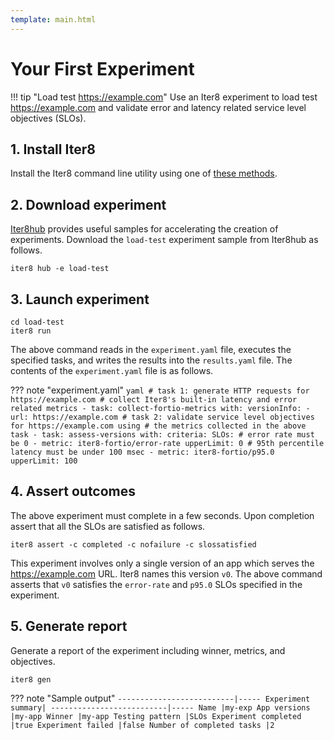 ```yaml
---
template: main.html
---
```


# Your First Experiment

!!! tip "Load test https://example.com"
    Use an Iter8 experiment to load test https://example.com and validate error and latency related service level objectives (SLOs).

## 1. Install Iter8
Install the Iter8 command line utility using one of [these methods](../../getting-started/install.md).

## 2. Download experiment
[Iter8hub](iter8hub.md) provides useful samples for accelerating the creation of experiments. Download the `load-test` experiment sample from Iter8hub as follows.

```shell
iter8 hub -e load-test
```

## 3. Launch experiment
```shell
cd load-test
iter8 run
```

The above command reads in the `experiment.yaml` file, executes the specified tasks, and writes the results into the `results.yaml` file. The contents of the `experiment.yaml` file is as follows.

??? note "experiment.yaml"
    ```yaml
    # task 1: generate HTTP requests for https://example.com
    # collect Iter8's built-in latency and error related metrics
    - task: collect-fortio-metrics
      with:
        versionInfo:
        - url: https://example.com
    # task 2: validate service level objectives for https://example.com using
    # the metrics collected in the above task
    - task: assess-versions
      with:
        criteria:
          SLOs:
            # error rate must be 0
          - metric: iter8-fortio/error-rate
            upperLimit: 0
            # 95th percentile latency must be under 100 msec
          - metric: iter8-fortio/p95.0
            upperLimit: 100
    ```

## 4. Assert outcomes
The above experiment must complete in a few seconds. Upon completion assert that all the SLOs are satisfied as follows.

```shell
iter8 assert -c completed -c nofailure -c slossatisfied
```

This experiment involves only a single version of an app which serves the https://example.com URL. Iter8 names this version `v0`. The above command asserts that `v0` satisfies the `error-rate` and `p95.0` SLOs specified in the experiment.

## 5. Generate report
Generate a report of the experiment including winner, metrics, and objectives.

```shell
iter8 gen 
```

??? note "Sample output"
    ```
    --------------------------|-----
            Experiment summary|
    --------------------------|-----
                        Name |my-exp
                App versions |my-app
                      Winner |my-app
              Testing pattern |SLOs
        Experiment completed |true
            Experiment failed |false
    Number of completed tasks |2
    ```
